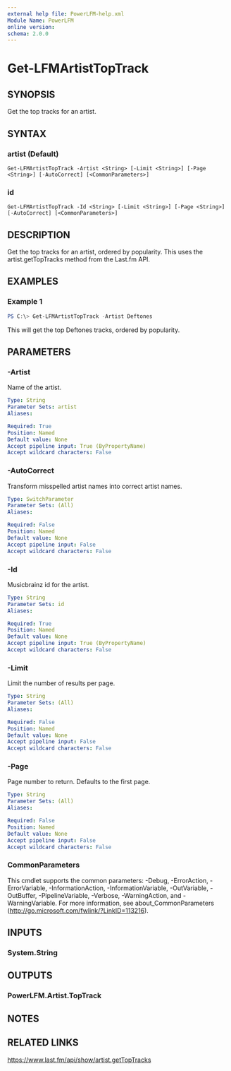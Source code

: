 ```yaml
---
external help file: PowerLFM-help.xml
Module Name: PowerLFM
online version:
schema: 2.0.0
---
```


# Get-LFMArtistTopTrack

## SYNOPSIS
Get the top tracks for an artist.

## SYNTAX

### artist (Default)
```
Get-LFMArtistTopTrack -Artist <String> [-Limit <String>] [-Page <String>] [-AutoCorrect] [<CommonParameters>]
```

### id
```
Get-LFMArtistTopTrack -Id <String> [-Limit <String>] [-Page <String>] [-AutoCorrect] [<CommonParameters>]
```

## DESCRIPTION
Get the top tracks for an artist, ordered by popularity. This uses the artist.getTopTracks method from the Last.fm API.

## EXAMPLES

### Example 1
```powershell
PS C:\> Get-LFMArtistTopTrack -Artist Deftones
```

This will get the top Deftones tracks, ordered by popularity.

## PARAMETERS

### -Artist
Name of the artist.

```yaml
Type: String
Parameter Sets: artist
Aliases:

Required: True
Position: Named
Default value: None
Accept pipeline input: True (ByPropertyName)
Accept wildcard characters: False
```

### -AutoCorrect
Transform misspelled artist names into correct artist names.

```yaml
Type: SwitchParameter
Parameter Sets: (All)
Aliases:

Required: False
Position: Named
Default value: None
Accept pipeline input: False
Accept wildcard characters: False
```

### -Id
Musicbrainz id for the artist.

```yaml
Type: String
Parameter Sets: id
Aliases:

Required: True
Position: Named
Default value: None
Accept pipeline input: True (ByPropertyName)
Accept wildcard characters: False
```

### -Limit
Limit the number of results per page.

```yaml
Type: String
Parameter Sets: (All)
Aliases:

Required: False
Position: Named
Default value: None
Accept pipeline input: False
Accept wildcard characters: False
```

### -Page
Page number to return. Defaults to the first page.

```yaml
Type: String
Parameter Sets: (All)
Aliases:

Required: False
Position: Named
Default value: None
Accept pipeline input: False
Accept wildcard characters: False
```

### CommonParameters
This cmdlet supports the common parameters: -Debug, -ErrorAction, -ErrorVariable, -InformationAction, -InformationVariable, -OutVariable, -OutBuffer, -PipelineVariable, -Verbose, -WarningAction, and -WarningVariable.
For more information, see about_CommonParameters (http://go.microsoft.com/fwlink/?LinkID=113216).

## INPUTS

### System.String

## OUTPUTS

### PowerLFM.Artist.TopTrack

## NOTES

## RELATED LINKS

https://www.last.fm/api/show/artist.getTopTracks
